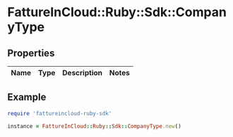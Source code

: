 # FattureInCloud::Ruby::Sdk::CompanyType

## Properties

| Name | Type | Description | Notes |
| ---- | ---- | ----------- | ----- |

## Example

```ruby
require 'fattureincloud-ruby-sdk'

instance = FattureInCloud::Ruby::Sdk::CompanyType.new()
```

